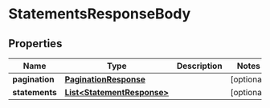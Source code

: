 

# StatementsResponseBody


## Properties

| Name | Type | Description | Notes |
|------------ | ------------- | ------------- | -------------|
|**pagination** | [**PaginationResponse**](PaginationResponse.md) |  |  [optional] |
|**statements** | [**List&lt;StatementResponse&gt;**](StatementResponse.md) |  |  [optional] |



